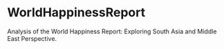 # WorldHappinessReport
Analysis of the World Happiness Report: Exploring South Asia and Middle East Perspective.
